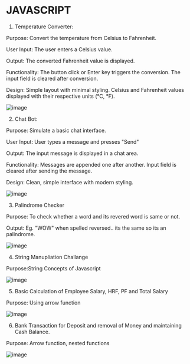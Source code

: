 # JAVASCRIPT
1. Temperature Converter:

Purpose: Convert the temperature from Celsius to Fahrenheit.

User Input: The user enters a Celsius value.

Output: The converted Fahrenheit value is displayed.

Functionality:
The button click or Enter key triggers the conversion.
The input field is cleared after conversion.

Design:
Simple layout with minimal styling.
Celsius and Fahrenheit values displayed with their respective units (°C, °F).


![image](https://github.com/user-attachments/assets/81681302-fe71-4fce-8427-0fd77a8c4c70)



2. Chat Bot:


Purpose: Simulate a basic chat interface.

User Input: User types a message and presses "Send"

Output: The input message is displayed in a chat area.

Functionality:
Messages are appended one after another.
Input field is cleared after sending the message.

Design:
Clean, simple interface with modern styling.

![image](https://github.com/user-attachments/assets/0db3ef35-5c1b-403b-94bb-0bb9c81d0ca0)

3. Palindrome Checker


Purpose: To check whether a word and its revered word is same or not.

Output: Eg. "WOW" when spelled reversed.. its the same so its an palindrome.

![image](https://github.com/user-attachments/assets/9474cd36-9636-48f9-a2c9-ae7a27ab6946)


4. String Manupliation Challange

Purpose:String Concepts of Javascript

![image](https://github.com/user-attachments/assets/05e854c5-7408-4a20-ac40-f007e881b8f7)


5. Basic Calculation of Employee Salary, HRF, PF and Total Salary

Purpose: Using arrow function 

![image](https://github.com/user-attachments/assets/81a2c6f2-60e0-4c18-9767-176bdc58b2cd)


6. Bank Transaction for Deposit and removal of Money and maintaining Cash Balance.

Purpose: Arrow function, nested functions 

![image](https://github.com/user-attachments/assets/7f22a8ac-ce3f-4083-a2b4-1aed01082b05)



